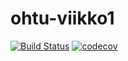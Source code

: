 # ohtu-viikko1

[![Build Status](https://travis-ci.org/elucca/ohtu-viikko1.svg?branch=master)](https://travis-ci.org/elucca/ohtu-viikko1)
[![codecov](https://codecov.io/gh/elucca/ohtu-viikko1/branch/master/graph/badge.svg)](https://codecov.io/gh/elucca/ohtu-viikko1)
